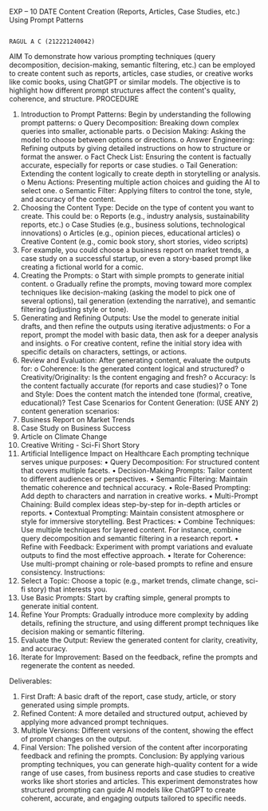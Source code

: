 EXP – 10
DATE	Content Creation (Reports, Articles, Case Studies, etc.) Using Prompt Patterns

                                                                                                                      RAGUL A C (212221240042)

AIM
To demonstrate how various prompting techniques (query decomposition, decision-making, semantic filtering, etc.) can be employed to create content such as reports, articles, case studies, or creative works like comic books, using ChatGPT or similar models. The objective is to highlight how different prompt structures affect the content's quality, coherence, and structure.
PROCEDURE
1.	Introduction to Prompt Patterns: 
Begin by understanding the following prompt patterns:
o	Query Decomposition: Breaking down complex queries into smaller, actionable parts.
o	Decision Making: Asking the model to choose between options or directions.
o	Answer Engineering: Refining outputs by giving detailed instructions on how to structure or format the answer.
o	Fact Check List: Ensuring the content is factually accurate, especially for reports or case studies.
o	Tail Generation: Extending the content logically to create depth in storytelling or analysis.
o	Menu Actions: Presenting multiple action choices and guiding the AI to select one.
o	Semantic Filter: Applying filters to control the tone, style, and accuracy of the content.
2.	Choosing the Content Type: Decide on the type of content you want to create. This could be:
o	Reports (e.g., industry analysis, sustainability reports, etc.)
o	Case Studies (e.g., business solutions, technological innovations)
o	Articles (e.g., opinion pieces, educational articles)
o	Creative Content (e.g., comic book story, short stories, video scripts)
3.	For example, you could choose a business report on market trends, a case study on a successful startup, or even a story-based prompt like creating a fictional world for a comic.
4.	Creating the Prompts:
o	Start with simple prompts to generate initial content.
o	Gradually refine the prompts, moving toward more complex techniques like decision-making (asking the model to pick one of several options), tail generation (extending the narrative), and semantic filtering (adjusting style or tone).
5.	Generating and Refining Outputs: Use the model to generate initial drafts, and then refine the outputs using iterative adjustments:
o	For a report, prompt the model with basic data, then ask for a deeper analysis and insights.
o	For creative content, refine the initial story idea with specific details on characters, settings, or actions.
6.	Review and Evaluation: After generating content, evaluate the outputs for:
o	Coherence: Is the generated content logical and structured?
o	Creativity/Originality: Is the content engaging and fresh?
o	Accuracy: Is the content factually accurate (for reports and case studies)?
o	Tone and Style: Does the content match the intended tone (formal, creative, educational)?
Test Case Scenarios for Content Generation: (USE ANY 2)
content generation scenarios:
1.	Business Report on Market Trends
2.	Case Study on Business Success
3.	Article on Climate Change
4.	Creative Writing - Sci-Fi Short Story
5.	Artificial Intelligence Impact on Healthcare
Each prompting technique serves unique purposes:
•	Query Decomposition: For structured content that covers multiple facets.
•	Decision-Making Prompts: Tailor content to different audiences or perspectives.
•	Semantic Filtering: Maintain thematic coherence and technical accuracy.
•	Role-Based Prompting: Add depth to characters and narration in creative works.
•	Multi-Prompt Chaining: Build complex ideas step-by-step for in-depth articles or reports.
•	Contextual Prompting: Maintain consistent atmosphere or style for immersive storytelling.
Best Practices:
•	Combine Techniques: Use multiple techniques for layered content. For instance, combine query decomposition and semantic filtering in a research report.
•	Refine with Feedback: Experiment with prompt variations and evaluate outputs to find the most effective approach.
•	Iterate for Coherence: Use multi-prompt chaining or role-based prompts to refine and ensure consistency.
Instructions:
1.	Select a Topic: Choose a topic (e.g., market trends, climate change, sci-fi story) that interests you.
2.	Use Basic Prompts: Start by crafting simple, general prompts to generate initial content.
3.	Refine Your Prompts: Gradually introduce more complexity by adding details, refining the structure, and using different prompt techniques like decision making or semantic filtering.
4.	Evaluate the Output: Review the generated content for clarity, creativity, and accuracy.
5.	Iterate for Improvement: Based on the feedback, refine the prompts and regenerate the content as needed.

Deliverables:
1.	First Draft: A basic draft of the report, case study, article, or story generated using simple prompts.
2.	Refined Content: A more detailed and structured output, achieved by applying more advanced prompt techniques.
3.	Multiple Versions: Different versions of the content, showing the effect of prompt changes on the output.
4.	Final Version: The polished version of the content after incorporating feedback and refining the prompts.
Conclusion:
By applying various prompting techniques, you can generate high-quality content for a wide range of use cases, from business reports and case studies to creative works like short stories and articles. This experiment demonstrates how structured prompting can guide AI models like ChatGPT to create coherent, accurate, and engaging outputs tailored to specific needs.

